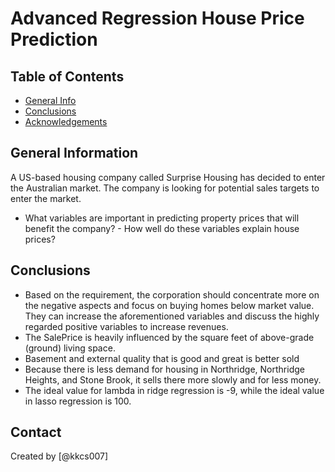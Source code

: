 # Advanced Regression House Price Prediction


## Table of Contents
* [General Info](#general-information)
* [Conclusions](#conclusions)
* [Acknowledgements](#acknowledgements)

## General Information
A US-based housing company called Surprise Housing has decided to enter the Australian market.
The company is looking for potential sales targets to enter the market.
- What variables are important in predicting property prices that will benefit the company? - How well do these variables explain house prices?



## Conclusions
- Based on the requirement, the corporation should concentrate more on the negative aspects and focus on buying homes below market value.
They can increase the aforementioned variables and discuss the highly regarded positive variables to increase revenues.
- The SalePrice is heavily influenced by the square feet of above-grade (ground) living space.
- Basement and external quality that is good and great is better sold
- Because there is less demand for housing in Northridge, Northridge Heights, and Stone Brook, it sells there more slowly and for less money.
- The ideal value for lambda in ridge regression is -9, while the ideal value in lasso regression is 100.
 




## Contact
Created by [@kkcs007]

